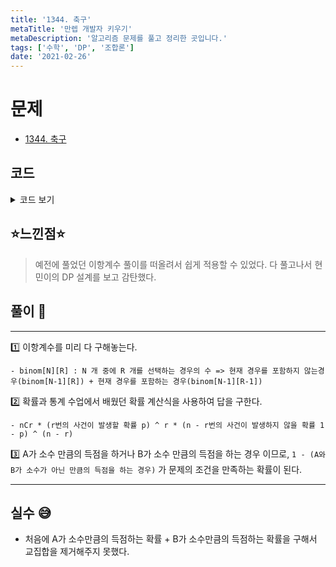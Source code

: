 ```yaml
---
title: '1344. 축구'
metaTitle: '만렙 개발자 키우기'
metaDescription: '알고리즘 문제를 풀고 정리한 곳입니다.'
tags: ['수학', 'DP', '조합론']
date: '2021-02-26'
---
```



# 문제
- [1344. 축구](https://www.acmicpc.net/problem/1344)

## 코드

<details><summary> 코드 보기 </summary>

``` java
import java.util.Scanner;

public class Q1344 {
    static double A, B;
    static long binom[][];
    static int counts[] = {0, 1, 4, 6, 8, 9, 10, 12, 14, 15, 16, 18}, n = 18;
    public static void main(String[] args) {
        init();
        solution();
    }

    private static void solution() {
        makeBinom();
        double scoreA = getScore(A);
        double scoreB = getScore(B);
        System.out.println(1 - scoreA * scoreB);
    }

    private static double getScore(double p) {
        double ret = 0;
        for (int r : counts)
            ret += binom[n][r] * Math.pow(p, r) * Math.pow(1 - p, n - r);
        return ret;
    }

    private static void makeBinom() {
        for (int i = 0; i <= 18; i++) {
            binom[i][0] = 1;
        }
        for (int i = 1; i <= 18; i++) {
            for (int j = 1; j <= i; j++) {
                if(i == j) binom[i][j] = 1;
                else
                    binom[i][j] = binom[i-1][j] + binom[i - 1][j - 1];
            }
        }
    }

    private static void init() {
        Scanner sc = new Scanner(System.in);
        A = sc.nextDouble() / 100;
        B = sc.nextDouble() / 100;
        binom = new long[19][19];
    }
}
```

</details>

## ⭐️느낀점⭐️
> 예전에 풀었던 이항계수 풀이를 떠올려서 쉽게 적용할 수 있었다. 다 풀고나서 현민이의 DP 설계를 보고 감탄했다.
>

## 풀이 📣
<hr/>

1️⃣ 이항계수를 미리 다 구해놓는다.

    - binom[N][R] : N 개 중에 R 개를 선택하는 경우의 수 => 현재 경우를 포함하지 않는경우(binom[N-1][R]) + 현재 경우를 포함하는 경우(binom[N-1][R-1])


2️⃣ 확률과 통계 수업에서 배웠던 확률 계산식을 사용하여 답을 구한다.

    - nCr * (r번의 사건이 발생할 확률 p) ^ r * (n - r번의 사건이 발생하지 않을 확률 1 - p) ^ (n - r)


3️⃣ A가 소수 만큼의 득점을 하거나 B가 소수 만큼의 득점을 하는 경우 이므로, `1 - (A와 B가 소수가 아닌 만큼의 득점을 하는 경우)` 가 문제의 조건을 만족하는 확률이 된다.


<hr/>

## 실수 😅
- 처음에 A가 소수만큼의 득점하는 확률 + B가 소수만큼의 득점하는 확률을 구해서 교집합을 제거해주지 못했다.
